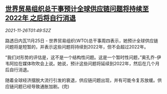 <!--1637892062000-->
[世界贸易组织总干事预计全球供应链问题将持续至2022年 之后将自行消退](https://cn.reuters.com/article/wto-global-supply-chain-1126-idCNKBS2IB03D)
------

<div><i>2021-11-26T01:49:52Z</i></div><p>路透日内瓦11月25日 - 世界贸易组织(WTO)总干事周四表示，她预计全球供应链问题将是短暂的，并表示这些问题将持续到2022年，但不会超过2022年。</p><p>“我们对形势的评估是，这不是一个结构性问题。这是一个暂时性问题，”奥孔乔-伊韦阿拉在媒体吹吹会上说。她说，预计这些问题将延续到2022年，然后在几个月后自行消退。</p><p>随着全球经济摆脱大流行引发的衰退，供应链问题出现，并有可能令复苏放缓。供应链问题已经导致通胀加剧。(完)</p>
